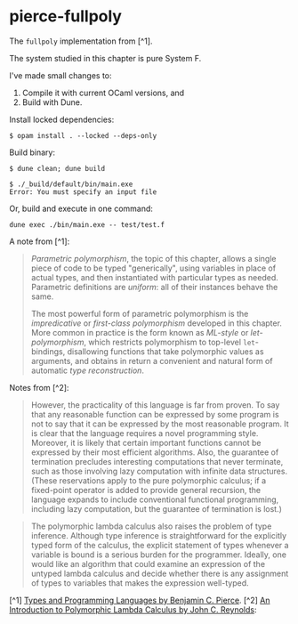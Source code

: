 # pierce-fullpoly

The `fullpoly` implementation from [^1].

The system studied in this chapter is pure System F.

I've made small changes to:
1. Compile it with current OCaml versions, and
2. Build with Dune.

Install locked dependencies:

```
$ opam install . --locked --deps-only
```

Build binary:

```
$ dune clean; dune build

$ ./_build/default/bin/main.exe
Error: You must specify an input file
```

Or, build and execute in one command:

```
dune exec ./bin/main.exe -- test/test.f
```

A note from [^1]:

> _Parametric polymorphism_, the topic of this chapter, allows a single piece of
> code to be typed "generically", using variables in place of actual types, and
> then instantiated with particular types as needed. Parametric definitions
> are _uniform_: all of their instances behave the same.
>
> The most powerful form of parametric polymorphism is the _impredicative_
> or _first-class polymorphism_ developed in this chapter. More common
> in practice is the form known as _ML-style_ or _let-polymorphism_, which
> restricts polymorphism to top-level `let`-bindings, disallowing functions that
> take polymorphic values as arguments, and obtains in return a convenient
> and natural form of automatic _type reconstruction_.

Notes from [^2]:

> However, the practicality of this language is far from proven. To say that any reasonable
> function can be expressed by some program is not to say that it can be expressed by the
> most reasonable program. It is clear that the language requires a novel programming style.
> Moreover, it is likely that certain important functions cannot be expressed by their most
> efficient algorithms. Also, the guarantee of termination precludes interesting computations
> that never terminate, such as those involving lazy computation with infinite data structures.
> (These reservations apply to the pure polymorphic calculus; if a fixed-point operator is
> added to provide general recursion, the language expands to include conventional functional
> programming, including lazy computation, but the guarantee of termination is lost.)

> The polymorphic lambda calculus also raises the problem of type inference. 
> Although type inference is straightforward for the explicitly typed form of 
> the calculus, the explicit statement of types whenever a variable is bound 
> is a serious burden for the programmer. Ideally, one would like an algorithm 
> that could examine an expression of the untyped lambda calculus and decide 
> whether there is any assignment of types to variables that makes the 
> expression well-typed.

[^1] [Types and Programming Languages by Benjamin C. Pierce](https://www.cis.upenn.edu/~bcpierce/tapl).
[^2] [An Introduction to Polymorphic Lambda Calculus by John C. Reynolds](https://citeseerx.ist.psu.edu/viewdoc/summary?doi=10.1.1.7.9916):
